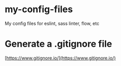 # my-config-files
My config files for eslint, sass linter, flow, etc

# Generate a .gitignore file
[https://www.gitignore.io/](https://www.gitignore.io/)
